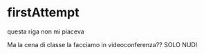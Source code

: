 # firstAttempt
questa riga non mi piaceva





Ma la cena di classe la facciamo in videoconferenza?? SOLO NUDI
